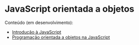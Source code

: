 # JavaScript orientada a objetos

Conteúdo (em desenvolvimento):
- [Introdução à JavaScript](https://github.com/luizfilipezs/oop-js/blob/master/introducao-a-javascript.md)
- [Programação orientada a objetos na JavaScript](https://github.com/luizfilipezs/oop-js/blob/master/poo-na-javascript.md)